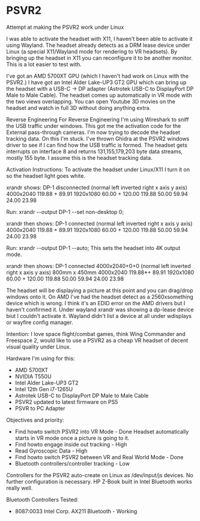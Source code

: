 # PSVR2
Attempt at making the PSVR2 work under Linux

I was able to activate the headset with X11, I haven't been able to activate it using Wayland. The headset already detects as a DRM lease device under Linux (a special X11/Wayland mode for rendering to VR headsets). By bringing up the headset in X11 you can reconfigure it to be another monitor. This is a lot easier to test with.

I've got an AMD 5700XT GPU (which I haven't had work on Linux with the PSVR2.) I have got an Intel Alder Lake-UP3 GT2 GPU which can bring up the headset with a USB-C -> DP adapter (Astrotek USB-C to DisplayPort DP Male to Male Cable). The headset comes up automatically in VR mode with the two views overlapping. You can open Youtube 3D movies on the headset and watch in full 3D without doing anything extra.

Reverse Engineering
For Reverse Engineering I'm using Wireshark to sniff the USB traffic under windows. This got me the activation code for the External pass-through cameras. I'm now trying to decode the headset tracking data. On this I'm stuck. I've thrown Ghidra at the PSVR2 windows driver to see if I can find how the USB traffic is formed. The headset gets interrupts on interface 8 and returns 131,155,179,203 byte data streams, mostly 155 byte. I assume this is the headset tracking data.

Activation Instructions:
To activate the headset under Linux/X11 I turn it on so the headset light goes white.

xrandr shows:
DP-1 disconnected (normal left inverted right x axis y axis)
4000x2040 119.88 + 89.91
1920x1080 60.00 + 120.00 119.88 50.00 59.94 24.00 23.98

Run: xrandr --output DP-1 --set non-desktop 0;

xrandr then shows:
DP-1 connected (normal left inverted right x axis y axis)
4000x2040 119.88 + 89.91
1920x1080 60.00 + 120.00 119.88 50.00 59.94 24.00 23.98

Run: xrandr --output DP-1 --auto;
This sets the headset into 4K output mode.

xrandr then shows:
DP-1 connected 4000x2040+0+0 (normal left inverted right x axis y axis) 800mm x 450mm
4000x2040 119.88*+ 89.91
1920x1080 60.00 + 120.00 119.88 50.00 59.94 24.00 23.98

The headset will be displaying a picture at this point and you can drag/drop windows onto it.
On AMD I've had the headset detect as a 2560xsomething device which is wrong. I think it's an EDID error on the AMD drivers but I haven't confirmed it. Under wayland xrandr was showing a dp-lease device biut I couldn't activate it. Wayland didn't list a device at all under wdisplays or wayfire config manager.

Intention:
I love space flight/combat games, think Wing Commander and Freespace 2, would like to use a PSVR2 as a cheap VR headset of decent visual quality under Linux.

Hardware I'm using for this:
- AMD 5700XT
- NVIDIA T550U
- Intel Alder Lake-UP3 GT2
- Intel 12th Gen i7-1265U
- Astrotek USB-C to DisplayPort DP Male to Male Cable
- PSVR2 updated to latest firmware on PS5
- PSVR to PC Adapter

Objectives and priority:
- Find howto switch PSVR2 into VR Mode - Done Headset automatically starts in VR mode once a picture is going to it.
- Find howto engage inside out tracking - High
- Read Gyroscopic Data - High
- Find howto switch PSVR2 between VR and Real World Mode - Done
- Bluetooth controllers/controller tracking - Low

Controllers for the PSVR2 auto-create on Linux as /dev/input/js devices. No further configuration is necessary.
HP Z-Book built in Intel Bluetooth works really well.

Bluetooth Controllers Tested:
- 8087:0033 Intel Corp. AX211 Bluetooth - Working
